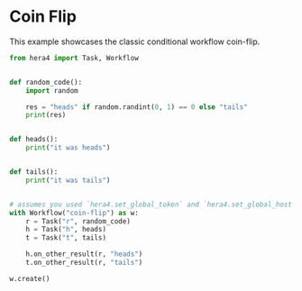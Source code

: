 # Coin Flip

This example showcases the classic conditional workflow coin-flip.

```python
from hera4 import Task, Workflow


def random_code():
    import random

    res = "heads" if random.randint(0, 1) == 0 else "tails"
    print(res)


def heads():
    print("it was heads")


def tails():
    print("it was tails")


# assumes you used `hera4.set_global_token` and `hera4.set_global_host` so that the workflow can be submitted
with Workflow("coin-flip") as w:
    r = Task("r", random_code)
    h = Task("h", heads)
    t = Task("t", tails)

    h.on_other_result(r, "heads")
    t.on_other_result(r, "tails")

w.create()
```
